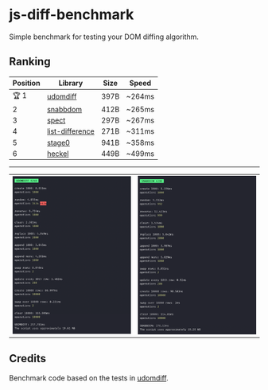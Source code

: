 # js-diff-benchmark

Simple benchmark for testing your DOM diffing algorithm.

## Ranking

| Position | Library | Size | Speed |
| --- | --- | --- | --- |
| 🏆 1 | [udomdiff](https://github.com/WebReflection/udomdiff) | 397B | ~264ms |
| 2 | [snabbdom](https://github.com/snabbdom/snabbdom) | 412B | ~265ms |
| 3 | [spect](https://github.com/spectjs/spect) | 297B | ~267ms |
| 4 | [list-difference](https://github.com/paldepind/list-difference/) | 271B | ~311ms |
| 5 | [stage0](https://github.com/Freak613/stage0) | 941B | ~358ms |
| 6 | [heckel](https://johnresig.com/projects/javascript-diff-algorithm/) | 449B | ~499ms |

---

<table>
  <tr>
    <td><img src="assets/Screen Shot 2020-04-15 at 9.22.21 AM.png" width=415></td>
    <td><img src="assets/Screen Shot 2020-04-15 at 9.22.29 AM.png" width=415></td>
  </tr>
 </table>

## Credits

Benchmark code based on the tests in [udomdiff](https://github.com/WebReflection/udomdiff).
